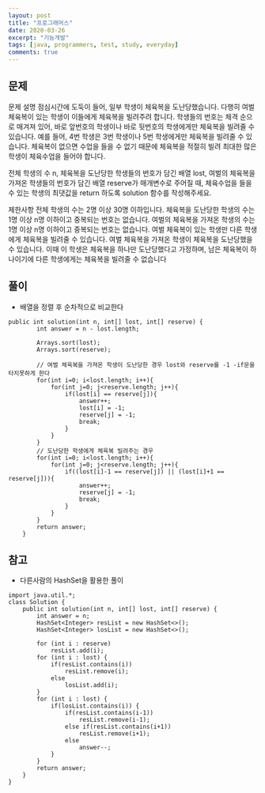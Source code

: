 ```yaml
---
layout: post
title: "프로그래머스"
date: 2020-03-26
excerpt: "기능개발"
tags: [java, programmers, test, study, everyday]
comments: true
---
```



## 문제

문제 설명
점심시간에 도둑이 들어, 일부 학생이 체육복을 도난당했습니다. 다행히 여벌 체육복이 있는 학생이 이들에게 체육복을 빌려주려 합니다. 학생들의 번호는 체격 순으로 매겨져 있어, 
바로 앞번호의 학생이나 바로 뒷번호의 학생에게만 체육복을 빌려줄 수 있습니다. 
예를 들어, 4번 학생은 3번 학생이나 5번 학생에게만 체육복을 빌려줄 수 있습니다. 
체육복이 없으면 수업을 들을 수 없기 때문에 체육복을 적절히 빌려 최대한 많은 학생이 체육수업을 들어야 합니다.

전체 학생의 수 n, 체육복을 도난당한 학생들의 번호가 담긴 배열 lost, 여벌의 체육복을 가져온 학생들의 번호가 담긴 배열 reserve가 매개변수로 주어질 때, 
체육수업을 들을 수 있는 학생의 최댓값을 return 하도록 solution 함수를 작성해주세요.

제한사항
전체 학생의 수는 2명 이상 30명 이하입니다.
체육복을 도난당한 학생의 수는 1명 이상 n명 이하이고 중복되는 번호는 없습니다.
여벌의 체육복을 가져온 학생의 수는 1명 이상 n명 이하이고 중복되는 번호는 없습니다.
여벌 체육복이 있는 학생만 다른 학생에게 체육복을 빌려줄 수 있습니다.
여벌 체육복을 가져온 학생이 체육복을 도난당했을 수 있습니다. 이때 이 학생은 체육복을 하나만 도난당했다고 가정하며,
남은 체육복이 하나이기에 다른 학생에게는 체육복을 빌려줄 수 없습니다

## 풀이
* 배열을 정렬 후 순차적으로 비교한다


```
public int solution(int n, int[] lost, int[] reserve) {
        int answer = n - lost.length;
        
        Arrays.sort(lost);
        Arrays.sort(reserve);
        
        // 여벌 체육복을 가져온 학생이 도난당한 경우 lost와 reserve를 -1 -if문을 타지못하게 한다
        for(int i=0; i<lost.length; i++){
            for(int j=0; j<reserve.length; j++){
                if(lost[i] == reserve[j]){
                    answer++;
                    lost[i] = -1;
                    reserve[j] = -1; 
                    break; 
                }
            }
        }
        // 도난당한 학생에게 체육복 빌려주는 경우
        for(int i=0; i<lost.length; i++){
            for(int j=0; j<reserve.length; j++){
                if((lost[i]-1 == reserve[j]) || (lost[i]+1 == reserve[j])){
                    answer++;
                    reserve[j] = -1; 
                    break; 
                }
            }
        }
        return answer;
    }
```

## 참고
* 다른사람의 HashSet을 활용한 풀이


```
import java.util.*;
class Solution {
    public int solution(int n, int[] lost, int[] reserve) {
        int answer = n;
        HashSet<Integer> resList = new HashSet<>();
        HashSet<Integer> losList = new HashSet<>();

        for (int i : reserve)
            resList.add(i);
        for (int i : lost) {
            if(resList.contains(i))
                resList.remove(i);
            else
                losList.add(i);
        }
        for (int i : lost) {
            if(losList.contains(i)) {
                if(resList.contains(i-1))
                    resList.remove(i-1);
                else if(resList.contains(i+1))
                    resList.remove(i+1);
                else
                    answer--;
            }
        } 
        return answer;
    }
}

```
